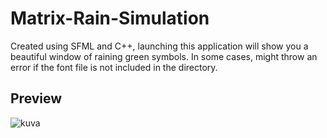 # Matrix-Rain-Simulation
Created using SFML and C++, launching this application will show you a beautiful window of raining green symbols.
In some cases, might throw an error if the font file is not included in the directory.
## Preview

![kuva](https://user-images.githubusercontent.com/70354024/191475929-e2c7a833-bfeb-4e87-9e73-d5cc3714b4fb.png)

